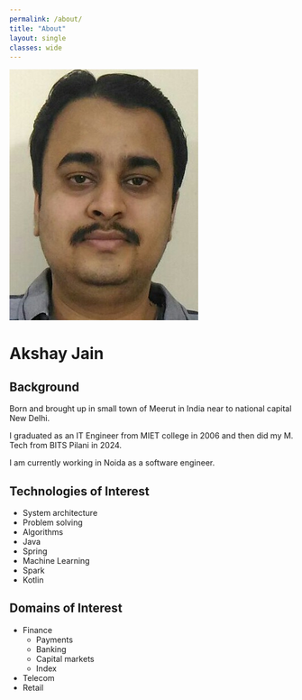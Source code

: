 ```yaml
---
permalink: /about/
title: "About"
layout: single
classes: wide
---
```


![Akshay](/assets/images/Akshay_small_07112021.jpg)

# Akshay Jain

## Background

Born and brought up in small town of Meerut in India near to national capital New Delhi. 

I graduated as an IT Engineer from MIET college in 2006 and then did my M. Tech from BITS Pilani in 2024. 

I am currently working in Noida as a software engineer.

## Technologies of Interest

- System architecture
- Problem solving
- Algorithms
- Java
- Spring
- Machine Learning
- Spark
- Kotlin

## Domains of Interest

- Finance
  - Payments
  - Banking
  - Capital markets
  - Index
- Telecom
- Retail
